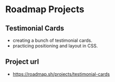# Roadmap Projects
## Testimonial Cards
- creating a bunch of testimonial cards.
- practicing positioning and layout in CSS.
## Project url
- https://roadmap.sh/projects/testimonial-cards
